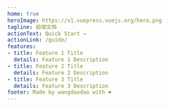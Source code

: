 ```yaml
---
home: true
heroImage: https://v1.vuepress.vuejs.org/hero.png
tagline: 前端文档
actionText: Quick Start →
actionLink: /guide/
features:
- title: Feature 1 Title
  details: Feature 1 Description
- title: Feature 2 Title
  details: Feature 2 Description
- title: Feature 3 Title
  details: Feature 3 Description
footer: Made by wangdaodao with ❤️
---
```

